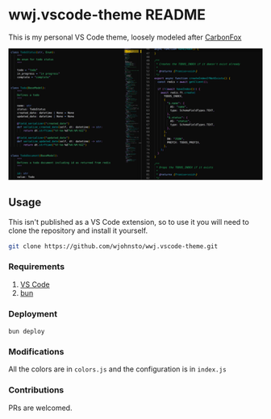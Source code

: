 # wwj.vscode-theme README

This is my personal VS Code theme, loosely modeled after [CarbonFox](https://github.com/EdenEast/nightfox.nvim)

![wwj VS Code theme screenshot](./doc/screenshot1.png)

## Usage

This isn't published as a VS Code extension, so to use it you will need to clone the repository and install it yourself.

```bash
git clone https://github.com/wjohnsto/wwj.vscode-theme.git
```

### Requirements

1. [VS Code](https://code.visualstudio.com/)
2. [bun](https://bun.sh/)

### Deployment

```
bun deploy
```

### Modifications

All the colors are in `colors.js` and the configuration is in `index.js`

### Contributions

PRs are welcomed.
